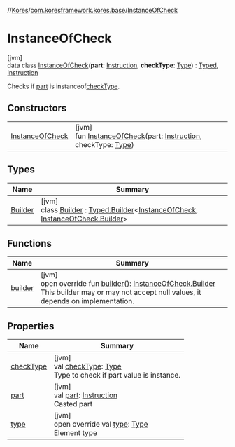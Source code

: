 //[Kores](../../../index.md)/[com.koresframework.kores.base](../index.md)/[InstanceOfCheck](index.md)

# InstanceOfCheck

[jvm]\
data class [InstanceOfCheck](index.md)(**part**: [Instruction](../../com.koresframework.kores/-instruction/index.md), **checkType**: [Type](https://docs.oracle.com/javase/8/docs/api/java/lang/reflect/Type.html)) : [Typed](../-typed/index.md), [Instruction](../../com.koresframework.kores/-instruction/index.md)

Checks if [part](part.md) is instanceof[checkType](check-type.md).

## Constructors

| | |
|---|---|
| [InstanceOfCheck](-instance-of-check.md) | [jvm]<br>fun [InstanceOfCheck](-instance-of-check.md)(part: [Instruction](../../com.koresframework.kores/-instruction/index.md), checkType: [Type](https://docs.oracle.com/javase/8/docs/api/java/lang/reflect/Type.html)) |

## Types

| Name | Summary |
|---|---|
| [Builder](-builder/index.md) | [jvm]<br>class [Builder](-builder/index.md) : [Typed.Builder](../-typed/-builder/index.md)<[InstanceOfCheck](index.md), [InstanceOfCheck.Builder](-builder/index.md)> |

## Functions

| Name | Summary |
|---|---|
| [builder](builder.md) | [jvm]<br>open override fun [builder](builder.md)(): [InstanceOfCheck.Builder](-builder/index.md)<br>This builder may or may not accept null values, it depends on implementation. |

## Properties

| Name | Summary |
|---|---|
| [checkType](check-type.md) | [jvm]<br>val [checkType](check-type.md): [Type](https://docs.oracle.com/javase/8/docs/api/java/lang/reflect/Type.html)<br>Type to check if part value is instance. |
| [part](part.md) | [jvm]<br>val [part](part.md): [Instruction](../../com.koresframework.kores/-instruction/index.md)<br>Casted part |
| [type](type.md) | [jvm]<br>open override val [type](type.md): [Type](https://docs.oracle.com/javase/8/docs/api/java/lang/reflect/Type.html)<br>Element type |
